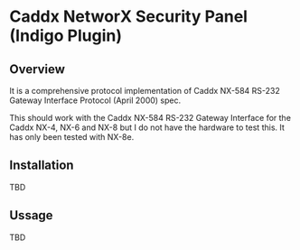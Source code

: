 # Caddx NetworX Security Panel  (Indigo Plugin)

## Overview

It is a comprehensive protocol implementation of Caddx NX-584 RS-232 Gateway Interface Protocol (April 2000) spec.

This should work with the Caddx NX-584 RS-232 Gateway Interface for the Caddx NX-4, NX-6 and NX-8 but I do not have the hardware to test this. It has only been tested with NX-8e.

## Installation

TBD

## Ussage

TBD
